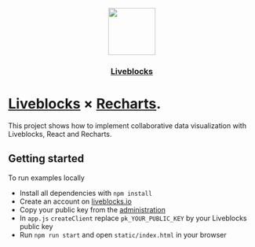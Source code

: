 <p align="center">
  <a href="https://liveblocks.io">
    <img src="https://liveblocks.io/icon-192x192.png" height="96">
    <h3 align="center">Liveblocks</h3>
  </a>
</p>

# [Liveblocks](https://liveblocks.io) × [Recharts](https://recharts.org).

This project shows how to implement collaborative data visualization with Liveblocks, React and Recharts.

## Getting started

To run examples locally

- Install all dependencies with `npm install`
- Create an account on [liveblocks.io](https://liveblocks.io/dashboard)
- Copy your public key from the [administration](https://liveblocks.io/dashboard/apikeys)
- In `app.js` `createClient` replace `pk_YOUR_PUBLIC_KEY` by your Liveblocks public key
- Run `npm run start` and open `static/index.html` in your browser
